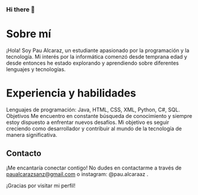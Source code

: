 ### Hi there 👋

# Sobre mí

¡Hola! Soy Pau Alcaraz, un estudiante apasionado por la programación y la tecnología. Mi interés por la informática comenzó desde temprana edad y desde entonces he estado explorando y aprendiendo sobre diferentes lenguajes y tecnologías.

# Experiencia y habilidades

Lenguajes de programación: Java, HTML, CSS, XML, Python, C#, SQL.
Objetivos
Me encuentro en constante búsqueda de conocimiento y siempre estoy dispuesto a enfrentar nuevos desafíos. Mi objetivo es seguir creciendo como desarrollador y contribuir al mundo de la tecnología de manera significativa.

## Contacto

¡Me encantaría conectar contigo! No dudes en contactarme a través de paualcarazsanz@gmail.com o instagram: @pau.alcaraaz .

¡Gracias por visitar mi perfil!
